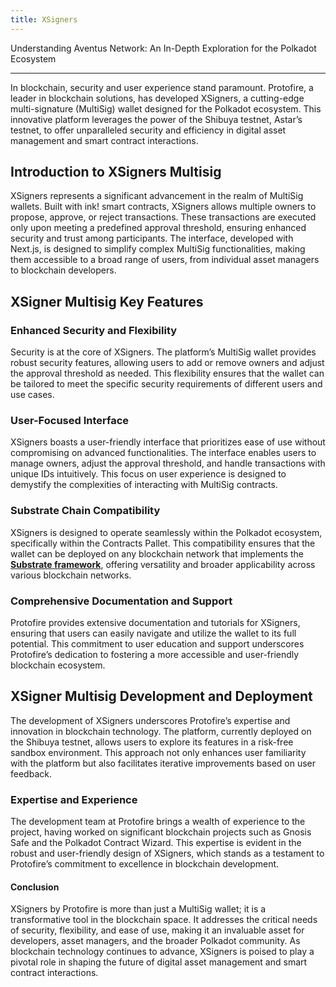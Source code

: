 ```yaml
---
title: XSigners
---
```


Understanding Aventus Network: An In-Depth Exploration for the Polkadot Ecosystem  

------------------------------------------------------------------------------------

In blockchain, security and user experience stand paramount. Protofire, a leader in blockchain solutions, has developed XSigners, a cutting-edge multi-signature (MultiSig) wallet designed for the Polkadot ecosystem. This innovative platform leverages the power of the Shibuya testnet, Astar’s testnet, to offer unparalleled security and efficiency in digital asset management and smart contract interactions.

Introduction to XSigners Multisig
---------------------------------

XSigners represents a significant advancement in the realm of MultiSig wallets. Built with ink! smart contracts, XSigners allows multiple owners to propose, approve, or reject transactions. These transactions are executed only upon meeting a predefined approval threshold, ensuring enhanced security and trust among participants. The interface, developed with Next.js, is designed to simplify complex MultiSig functionalities, making them accessible to a broad range of users, from individual asset managers to blockchain developers.

XSigner Multisig Key Features
-----------------------------

### Enhanced Security and Flexibility

Security is at the core of XSigners. The platform’s MultiSig wallet provides robust security features, allowing users to add or remove owners and adjust the approval threshold as needed. This flexibility ensures that the wallet can be tailored to meet the specific security requirements of different users and use cases.

### User-Focused Interface

XSigners boasts a user-friendly interface that prioritizes ease of use without compromising on advanced functionalities. The interface enables users to manage owners, adjust the approval threshold, and handle transactions with unique IDs intuitively. This focus on user experience is designed to demystify the complexities of interacting with MultiSig contracts.

### Substrate Chain Compatibility

XSigners is designed to operate seamlessly within the Polkadot ecosystem, specifically within the Contracts Pallet. This compatibility ensures that the wallet can be deployed on any blockchain network that implements the [**Substrate framework**](https://dablock.com/tech-talks/substrate-the-future-proof-blockchain-framework-sub0-2024/), offering versatility and broader applicability across various blockchain networks.

### Comprehensive Documentation and Support

Protofire provides extensive documentation and tutorials for XSigners, ensuring that users can easily navigate and utilize the wallet to its full potential. This commitment to user education and support underscores Protofire’s dedication to fostering a more accessible and user-friendly blockchain ecosystem.

XSigner Multisig Development and Deployment
-------------------------------------------

The development of XSigners underscores Protofire’s expertise and innovation in blockchain technology. The platform, currently deployed on the Shibuya testnet, allows users to explore its features in a risk-free sandbox environment. This approach not only enhances user familiarity with the platform but also facilitates iterative improvements based on user feedback.

### Expertise and Experience

The development team at Protofire brings a wealth of experience to the project, having worked on significant blockchain projects such as Gnosis Safe and the Polkadot Contract Wizard. This expertise is evident in the robust and user-friendly design of XSigners, which stands as a testament to Protofire’s commitment to excellence in blockchain development.

#### Conclusion

XSigners by Protofire is more than just a MultiSig wallet; it is a transformative tool in the blockchain space. It addresses the critical needs of security, flexibility, and ease of use, making it an invaluable asset for developers, asset managers, and the broader Polkadot community. As blockchain technology continues to advance, XSigners is poised to play a pivotal role in shaping the future of digital asset management and smart contract interactions.
